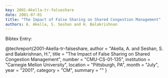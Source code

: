 ```yaml
---
key: 2001-Akella-tr-falseshare
date: 2001-07-01
title: "The Impact of False Sharing on Shared Congestion Management"
authors: A. Akella, S. Seshan and H. Balakrishnan
---
```


Bibtex Entry:

@techreport{2001-Akella-tr-falseshare,
    author = "Akella, A. and Seshan, S. and Balakrishnan, H.",
    title = "The Impact of False Sharing on Shared Congestion Management",
    number = "CMU-CS-01-135",
    institution = "Carnegie Mellon University",
    location = "Pittsburgh, PA",
    month = "July",
    year = "2001",
    category = "CM",
    summary = ""
}

